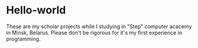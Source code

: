 # Hello-world
These are my scholar projects while I studying in "Step" computer acacemy in Minsk, Belarus.
Please don't be rigorous for it's my first experience in programming.
